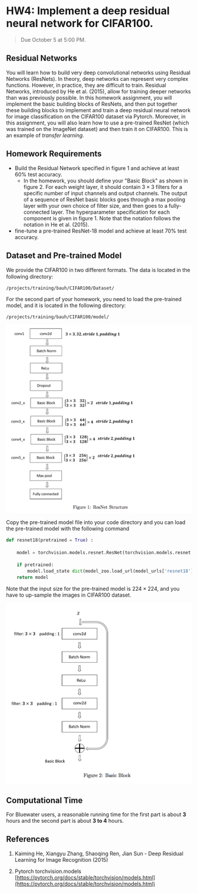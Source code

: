 # HW4: Implement a deep residual neural network for CIFAR100.

> Due October 5 at 5:00 PM.


## Residual Networks

You will learn how to build very deep convolutional networks using Residual Networks (ResNets). In theory, deep networks can represent very complex functions. However, in practice, they are difficult to train. Residual Networks, introduced by He et al. (2015), allow for training deeper networks than was previously possible. In this homework assignment, you will implement the basic building blocks of ResNets, and then put together these building blocks to implement and train a deep residual neural network for image classification on the CIFAR100 dataset via Pytorch. Moreover, in this assignment, you will also learn how to use a pre-trained ResNet (which was trained on the ImageNet dataset) and then train it on CIFAR100. This is an example of *transfer learning*.


## Homework Requirements

- Build the Residual Network specified in figure 1 and achieve at least $60\%$ test accuracy.
    - In the homework, you should define your "Basic Block" as shown in figure 2. For each weight layer, it should contain $3 \times 3$ filters for a specific number of input channels and output channels. The output of a sequence of ResNet basic blocks goes through a max pooling layer with your own choice of filter size, and then goes to a fully-connected layer. The hyperparameter specification for each component is given in figure 1. Note that the notation follows the notation in He et al. (2015).
- fine-tune a pre-trained ResNet-18 model and achieve at least $70\%$ test accuracy.




## Dataset and Pre-trained Model

We provide the CIFAR100 in two diﬀerent formats. The data is located in the following directory:

```
/projects/training/bauh/CIFAR100/Dataset/
```

For the second part of your homework, you need to load the pre-trained model, and it is located in the following directory:

```
/projects/training/bauh/CIFAR100/model/
```

![](fig/fig1.png)


Copy the pre-trained model file into your code directory and you can load the pre-trained model with the following command


```python
def resnet18(pretrained = True) :

    model = torchvision.models.resnet.ResNet(torchvision.models.resnet.BasicBlock, [2,2,2,2])
    
    if pretrained:
        model.load_state dict(model_zoo.load_url(model_urls['resnet18'], model_dir = './'))
    return model
```


Note that the input size for the pre-trained model is $224 \times 224$, and you have to up-sample the images in CIFAR100 dataset.


![](fig/fig2.png)


## Computational Time

For Bluewater users, a reasonable running time for the first part is about **3** hours and the second part is about **3 to 4** hours.

## References

1. Kaiming He, Xiangyu Zhang, Shaoqing Ren, Jian Sun - Deep Residual Learning for Image Recognition (2015)

2. Pytorch torchvision.models [https://pytorch.org/docs/stable/torchvision/models.html](https://pytorch.org/docs/stable/torchvision/models.html)